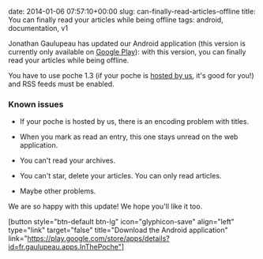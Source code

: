date: 2014-01-06 07:57:10+00:00
slug: can-finally-read-articles-offline
title: You can finally read your articles while being offline
tags: android, documentation, v1

Jonathan Gaulupeau has updated our Android application (this version is currently only available on [Google Play](https://play.google.com/store/apps/details?id=fr.gaulupeau.apps.InThePoche)): with this version, you can finally read your articles while being offline.

You have to use poche 1.3 (if your poche is [hosted by us](http://app.inthepoche.com), it's good for you!) and RSS feeds must be enabled.


### Known issues





	
  * If your poche is hosted by us, there is an encoding problem with titles.

	
  * When you mark as read an entry, this one stays unread on the web application.

	
  * You can't read your archives.

	
  * You can't star, delete your articles. You can only read articles.

	
  * Maybe other problems.


We are so happy with this update! We hope you'll like it too.

[button style="btn-default btn-lg" icon="glyphicon-save" align="left" type="link" target="false" title="Download the Android application" link="https://play.google.com/store/apps/details?id=fr.gaulupeau.apps.InThePoche"]
